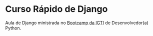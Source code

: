 # Curso Rápido de Django
Aula de Django ministrada no [Bootcamp da IGTI]('https://www.igti.com.br/custom/bootcamps-gratuitos/')
de Desenvolvedor(a) Python.    

